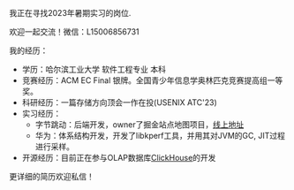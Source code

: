 我正在寻找2023年暑期实习的岗位.

欢迎一起交流！微信：L15006856731

我的经历：

- 学历：哈尔滨工业大学 软件工程专业 本科
- 竞赛经历：ACM EC Final 银牌。全国青少年信息学奥林匹克竞赛提高组一等奖。
- 科研经历：一篇存储方向顶会一作在投(USENIX ATC'23)
- 实习经历：
  * 字节跳动：后端开发，owner了掘金站点地图项目，[线上地址](https://juejin.cn/map-author-A-1)
  * 华为：体系结构开发，开发了libkperf工具，并用其对JVM的GC, JIT过程进行采样。
- 开源经历：目前正在参与OLAP数据库[ClickHouse](https://github.com/ClickHouse/ClickHouse)的开发

更详细的简历欢迎私信！
